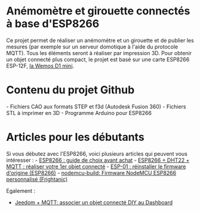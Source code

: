 # Anémomètre et girouette connectés à base d'ESP8266
Ce projet permet de réaliser un anémomètre et un girouette et de publier les mesures (par exemple sur un serveur domotique à l'aide du protocole MQTT). Tous les éléments seront à réaliser par impression 3D. Pour obtenir un objet connecté plus compact, le projet est basé sur une carte ESP8266 ESP-12F, <a href="http://www.banggood.com/D1-Mini-NodeMcu-Lua-WIFI-ESP8266-Development-Board-p-1044858.html?p=RA18043558422201601Y" target="_blank" rel="nofollow" data-mce-href="http://www.banggood.com/D1-Mini-NodeMcu-Lua-WIFI-ESP8266-Development-Board-p-1044858.html?p=RA18043558422201601Y">la Wemos D1 mini</a>.

<h1>Contenu du projet Github </h1>
- Fichiers CAO aux formats STEP et f3d (Autodesk Fusion 360)
- Fichiers STL à imprimer en 3D
- Programme Arduino pour ESP8266

<h1>Articles pour les débutants</h1>
Si vous débutez avec l'ESP8266, voici plusieurs articles qui peuvent vous intéresser :
- <a href="http://www.projetsdiy.fr/esp8266-guide-de-choix-achat-projets-diy/" data-mce-href="http://www.projetsdiy.fr/esp8266-guide-de-choix-achat-projets-diy/">ESP8266 : guide de choix avant achat</a>
- <a href="http://www.projetsdiy.fr/esp8266-dht22-mqtt-projet-objet-connecte/">ESP8266 + DHT22 + MQTT : réaliser votre 1er objet connecté</a>
- <a href="http://www.projetsdiy.fr/esp-01-esp8266-flasher-firmware-origine/">ESP-01 : réinstaller le firmware d'origine (ESP8266)</a>
- <a href="http://www.projetsdiy.fr/personnaliser-firmware-nodemcu-esp8266-frightanic/">nodemcu-build: Firmware NodeMCU ESP8266 personnalisé (Frightanic)</a>

Egalement :
- <a href="http://www.projetsdiy.fr/jeedom-mqtt-objets-connectes-domotique-diy/" data-mce-href="http://www.projetsdiy.fr/jeedom-mqtt-objets-connectes-domotique-diy/">Jeedom + MQTT: associer un objet connecté DIY au Dashboard</a>

